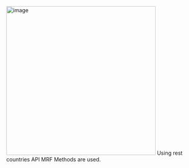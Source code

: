 <img width="394" alt="image" src="https://github.com/yamuna-FSD-Developer/Day7/assets/150881590/b3d89a08-c059-4260-8766-2a0c0e800b3e">
Using rest countries API MRF Methods are used.

